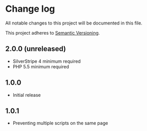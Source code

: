 # Change log

All notable changes to this project will be documented in this file.

This project adheres to [Semantic Versioning](http://semver.org/).

## 2.0.0 (unreleased)

* SilverStripe 4 minimum required
* PHP 5.5 minimum required

## 1.0.0

* Initial release

## 1.0.1

* Preventing multiple scripts on the same page
